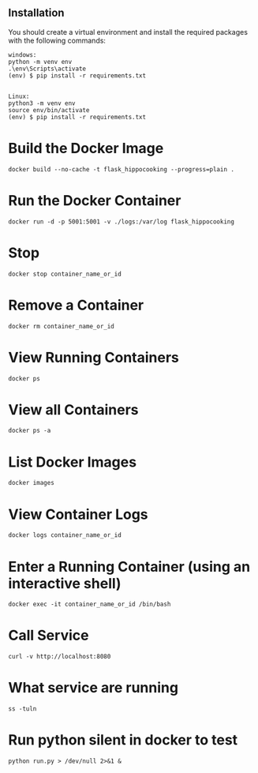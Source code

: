 Installation
------------

You should create a virtual environment and install the required packages with the following commands:

    windows:
    python -m venv env
    .\env\Scripts\activate    
    (env) $ pip install -r requirements.txt


    Linux:
    python3 -m venv env
    source env/bin/activate
    (env) $ pip install -r requirements.txt


# Build the Docker Image
`docker build --no-cache -t flask_hippocooking --progress=plain . `

# Run the Docker Container
`docker run -d -p 5001:5001 -v ./logs:/var/log flask_hippocooking`  

# Stop
`docker stop container_name_or_id`

# Remove a Container
`docker rm container_name_or_id`

# View Running Containers
`docker ps`

# View all Containers
`docker ps -a`

# List Docker Images
`docker images`

# View Container Logs
`docker logs container_name_or_id`

# Enter a Running Container (using an interactive shell)
`docker exec -it container_name_or_id /bin/bash`

# Call Service
`curl -v http://localhost:8080`

# What service are running
`ss -tuln`

# Run python silent in docker to test
`python run.py > /dev/null 2>&1 &`
